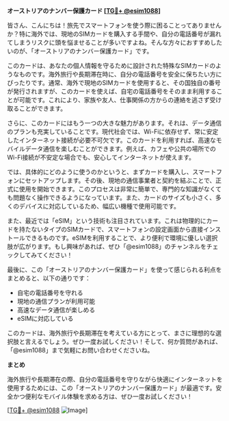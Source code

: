 **オーストリアのナンバー保護カード [[TG💪+ @esim1088](https://t.me/s/esim1088)]**

皆さん、こんにちは！旅先でスマートフォンを使う際に困ることってありませんか？特に海外では、現地のSIMカードを購入する手間や、自分の電話番号が漏れてしまうリスクに頭を悩ませることが多いですよね。そんな方々におすすめしたいのが、「オーストリアのナンバー保護カード」です。

このカードは、あなたの個人情報を守るために設計された特殊なSIMカードのようなものです。海外旅行や長期滞在時に、自分の電話番号を安全に保ちたい方にぴったりです。通常、海外で現地のSIMカードを使用すると、その国独自の番号が発行されますが、このカードを使えば、自宅の電話番号をそのまま利用することが可能です。これにより、家族や友人、仕事関係の方からの連絡を逃さず受け取ることができます。

さらに、このカードにはもう一つの大きな魅力があります。それは、データ通信のプランも充実していることです。現代社会では、Wi-Fiに依存せず、常に安定したインターネット接続が必要不可欠です。このカードを利用すれば、高速なモバイルデータ通信を楽しむことができます。例えば、カフェや公共の場所でのWi-Fi接続が不安定な場合でも、安心してインターネットが使えます。

では、具体的にどのように使うのかというと、まずカードを購入し、スマートフォンにセットアップします。その後、現地の通信事業者と契約を結ぶことで、正式に使用を開始できます。このプロセスは非常に簡単で、専門的な知識がなくても問題なく操作できるようになっています。また、カードのサイズも小さく、多くのデバイスに対応しているため、幅広い機種で使用可能です。

また、最近では「eSIM」という技術も注目されています。これは物理的にカードを持たないタイプのSIMカードで、スマートフォンの設定画面から直接インストールできるものです。eSIMを利用することで、より便利で環境に優しい選択肢が広がります。もし興味があれば、ぜひ「@esim1088」のチャンネルをチェックしてみてください！

最後に、この「オーストリアのナンバー保護カード」を使って感じられる利点をまとめると、以下の通りです：
- 自宅の電話番号を守れる
- 現地の通信プランが利用可能
- 高速なデータ通信が楽しめる
- eSIMに対応している

このカードは、海外旅行や長期滞在を考えている方にとって、まさに理想的な選択肢と言えるでしょう。ぜひ一度お試しください！そして、何か質問があれば、「@esim1088」まで気軽にお問い合わせくださいね。

**まとめ**

海外旅行や長期滞在の際、自分の電話番号を守りながら快適にインターネットを使用するためには、この「オーストリアのナンバー保護カード」が最適です。安全かつ便利なモバイル体験を求める方は、ぜひ一度お試しください！

[[TG💪+ @esim1088](https://t.me/s/esim1088) ![Image](https://i.postimg.cc/Y0z9fWf4/image.png)]